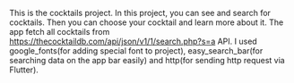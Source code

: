 This is the cocktails project. In this project, you can see and search for cocktails. Then you can choose your cocktail and learn more about it. The app fetch all cocktails from https://thecocktaildb.com/api/json/v1/1/search.php?s=a API. I used google_fonts(for adding special font to project), easy_search_bar(for searching data on the app bar easily) and http(for sending http request via Flutter).
